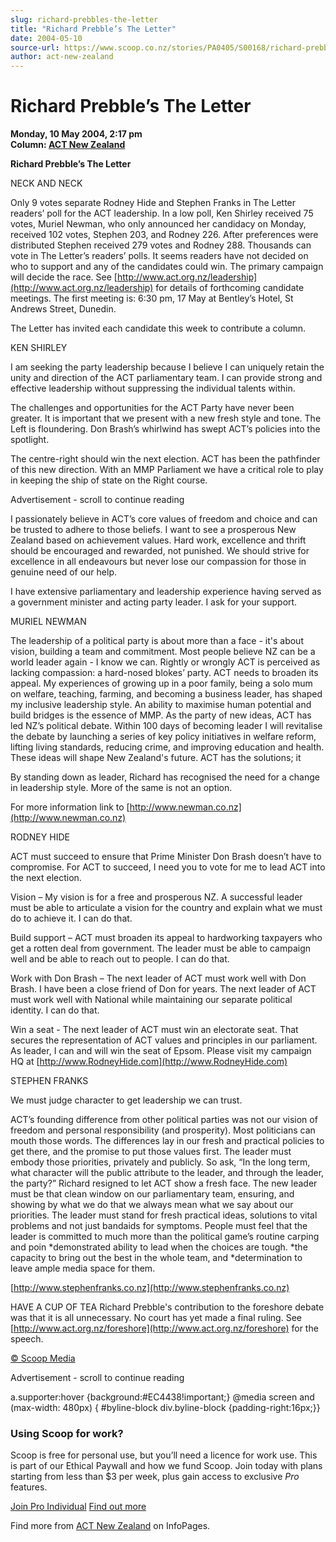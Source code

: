 ```yaml
---
slug: richard-prebbles-the-letter
title: "Richard Prebble’s The Letter"
date: 2004-05-10
source-url: https://www.scoop.co.nz/stories/PA0405/S00168/richard-prebbles-the-letter.htm
author: act-new-zealand
---
```

Richard Prebble’s The Letter
============================

**Monday, 10 May 2004, 2:17 pm**  
**Column: [ACT New Zealand](https://info.scoop.co.nz/ACT_New_Zealand)**

  

**Richard Prebble’s The Letter**

NECK AND NECK

Only 9 votes separate Rodney Hide and Stephen Franks in The Letter readers’ poll for the ACT leadership. In a low poll, Ken Shirley received 75 votes, Muriel Newman, who only announced her candidacy on Monday, received 102 votes, Stephen 203, and Rodney 226. After preferences were distributed Stephen received 279 votes and Rodney 288. Thousands can vote in The Letter’s readers’ polls. It seems readers have not decided on who to support and any of the candidates could win. The primary campaign will decide the race. See [http://www.act.org.nz/leadership](http://www.act.org.nz/leadership) for details of forthcoming candidate meetings. The first meeting is: 6:30 pm, 17 May at Bentley’s Hotel, St Andrews Street, Dunedin.

The Letter has invited each candidate this week to contribute a column.

KEN SHIRLEY

I am seeking the party leadership because I believe I can uniquely retain the unity and direction of the ACT parliamentary team. I can provide strong and effective leadership without suppressing the individual talents within.

The challenges and opportunities for the ACT Party have never been greater. It is important that we present with a new fresh style and tone. The Left is floundering. Don Brash’s whirlwind has swept ACT’s policies into the spotlight.

The centre-right should win the next election. ACT has been the pathfinder of this new direction. With an MMP Parliament we have a critical role to play in keeping the ship of state on the Right course.

Advertisement - scroll to continue reading





I passionately believe in ACT’s core values of freedom and choice and can be trusted to adhere to those beliefs. I want to see a prosperous New Zealand based on achievement values. Hard work, excellence and thrift should be encouraged and rewarded, not punished. We should strive for excellence in all endeavours but never lose our compassion for those in genuine need of our help.

I have extensive parliamentary and leadership experience having served as a government minister and acting party leader. I ask for your support.

MURIEL NEWMAN

The leadership of a political party is about more than a face - it's about vision, building a team and commitment. Most people believe NZ can be a world leader again - I know we can. Rightly or wrongly ACT is perceived as lacking compassion: a hard-nosed blokes’ party. ACT needs to broaden its appeal. My experiences of growing up in a poor family, being a solo mum on welfare, teaching, farming, and becoming a business leader, has shaped my inclusive leadership style. An ability to maximise human potential and build bridges is the essence of MMP. As the party of new ideas, ACT has led NZ’s political debate. Within 100 days of becoming leader I will revitalise the debate by launching a series of key policy initiatives in welfare reform, lifting living standards, reducing crime, and improving education and health. These ideas will shape New Zealand's future. ACT has the solutions; it

By standing down as leader, Richard has recognised the need for a change in leadership style. More of the same is not an option.

For more information link to [http://www.newman.co.nz](http://www.newman.co.nz)

RODNEY HIDE

ACT must succeed to ensure that Prime Minister Don Brash doesn’t have to compromise. For ACT to succeed, I need you to vote for me to lead ACT into the next election.

Vision – My vision is for a free and prosperous NZ. A successful leader must be able to articulate a vision for the country and explain what we must do to achieve it. I can do that.

Build support – ACT must broaden its appeal to hardworking taxpayers who get a rotten deal from government. The leader must be able to campaign well and be able to reach out to people. I can do that.

Work with Don Brash – The next leader of ACT must work well with Don Brash. I have been a close friend of Don for years. The next leader of ACT must work well with National while maintaining our separate political identity. I can do that.

Win a seat - The next leader of ACT must win an electorate seat. That secures the representation of ACT values and principles in our parliament. As leader, I can and will win the seat of Epsom. Please visit my campaign HQ at [http://www.RodneyHide.com](http://www.RodneyHide.com)

STEPHEN FRANKS

We must judge character to get leadership we can trust.

ACT’s founding difference from other political parties was not our vision of freedom and personal responsibility (and prosperity). Most politicians can mouth those words. The differences lay in our fresh and practical policies to get there, and the promise to put those values first. The leader must embody those priorities, privately and publicly. So ask, “In the long term, what character will the public attribute to the leader, and through the leader, the party?” Richard resigned to let ACT show a fresh face. The new leader must be that clean window on our parliamentary team, ensuring, and showing by what we do that we always mean what we say about our priorities. The leader must stand for fresh practical ideas, solutions to vital problems and not just bandaids for symptoms. People must feel that the leader is committed to much more than the political game’s routine carping and poin \*demonstrated ability to lead when the choices are tough. \*the capacity to bring out the best in the whole team, and \*determination to leave ample media space for them.

[http://www.stephenfranks.co.nz](http://www.stephenfranks.co.nz)

HAVE A CUP OF TEA Richard Prebble's contribution to the foreshore debate was that it is all unnecessary. No court has yet made a final ruling. See [http://www.act.org.nz/foreshore](http://www.act.org.nz/foreshore) for the speech.  

[© Scoop Media](http://www.scoop.co.nz/about/terms.html)  

Advertisement - scroll to continue reading



a.supporter:hover {background:#EC4438!important;} @media screen and (max-width: 480px) { #byline-block div.byline-block {padding-right:16px;}}

### Using Scoop for work?

Scoop is free for personal use, but you’ll need a licence for work use. This is part of our Ethical Paywall and how we fund Scoop. Join today with plans starting from less than $3 per week, plus gain access to exclusive _Pro_ features.  
  
[Join Pro Individual](https://pro.scoop.co.nz/Individual/?from=ProIn24) [Find out more](https://pro.scoop.co.nz/using-scoop-for-work/?from=ProIn24)

Find more from [ACT New Zealand](https://info.scoop.co.nz/ACT_New_Zealand) on InfoPages.